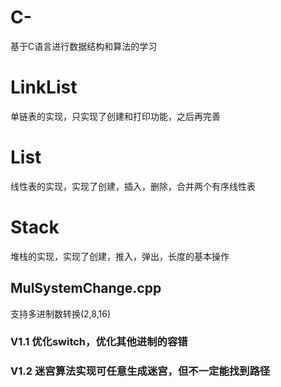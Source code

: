 # C-
基于C语言进行数据结构和算法的学习

# LinkList 
  单链表的实现，只实现了创建和打印功能，之后再完善

# List
  线性表的实现，实现了创建，插入，删除，合并两个有序线性表

# Stack
  堆栈的实现，实现了创建，推入，弹出，长度的基本操作
  ## MulSystemChange.cpp
  支持多进制数转换(2,8,16)
  ### V1.1 优化switch，优化其他进制的容错 
  ### V1.2 迷宫算法实现可任意生成迷宫，但不一定能找到路径
